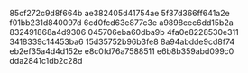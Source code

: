 85cf272c9d8f664b
ae382405d41754ae
5f37d366ff641a2e
f01bb231d840097d
6cd0fcd63e877c3e
a9898cec6dd15b2a
832491868a4d9306
045706eba60dba9b
4fa0e8228530e311
3418339c14453ba6
15d35752b96b3fe8
8a94abdde9cd8f74
eb2ef35a4d4d152e
e8c0fd76a7588511
e6b8b359abd099c0
dda2841c1db2c28d
